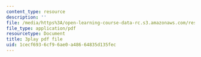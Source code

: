 ```yaml
---
content_type: resource
description: ''
file: /media/https%3A/open-learning-course-data-rc.s3.amazonaws.com/res-15-003-shaping-the-future-of-work-15-662x-spring-2016/1cecf6936cf96ae0a48664835d135fec_VieMadwoNNs.pdf
file_type: application/pdf
resourcetype: Document
title: 3play pdf file
uid: 1cecf693-6cf9-6ae0-a486-64835d135fec
---
```

